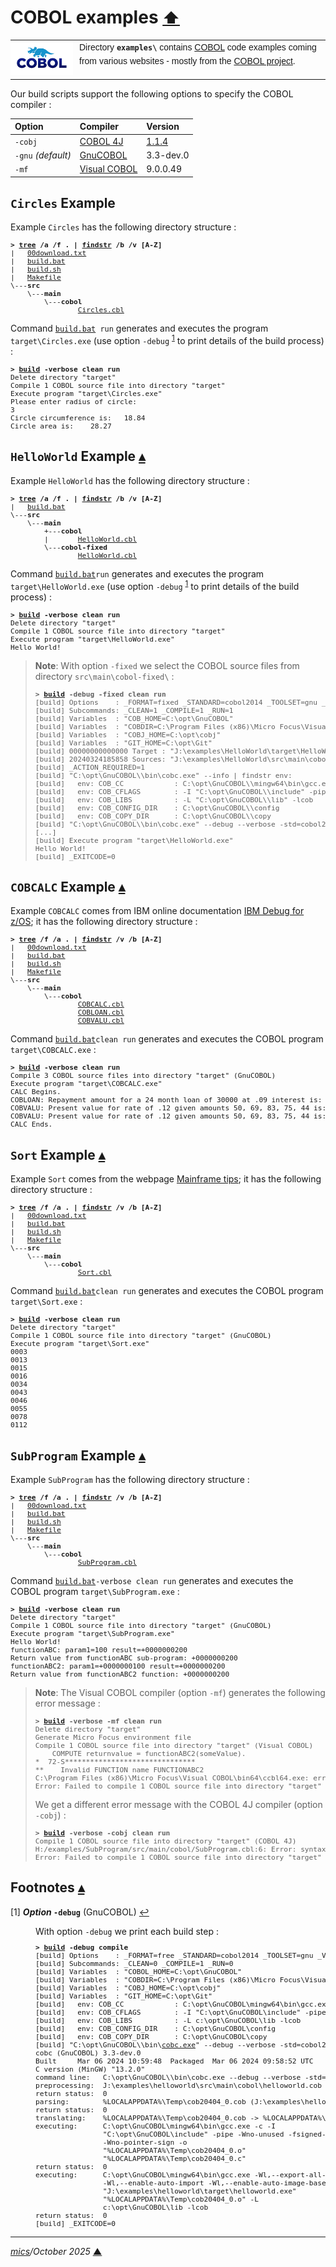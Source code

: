 # <span id="top">COBOL examples</span> <span style="font-size:90%;">[⬆](../README.md#top)</span>

<table style="font-family:Helvetica,Arial;line-height:1.6;">
  <tr>
  <td style="border:0;padding:0 10px 0 0;min-width:100px;"><a href="https://www.mainframestechhelp.com/tutorials/cobol/introduction.htm" rel="external"><img style="border:0;" src="../docs/images/cobol.png" width="100" alt="COBOL project"/></a></td>
  <td style="border:0;padding:0;vertical-align:text-top;">Directory <strong><code>examples\</code></strong> contains <a href="https://www.mainframestechhelp.com/tutorials/cobol/introduction.htm" alt="COBOL">COBOL</a> code examples coming from various websites - mostly from the <a href="https://www.mainframestechhelp.com/tutorials/cobol/introduction.htm" rel="external">COBOL project</a>.</td>
  </tr>
</table>

Our build scripts support the following options to specify the COBOL compiler :

| Option  | Compiler    | Version |
|:--------|:------------|:--------|
| `-cobj` | [COBOL 4J](../COBOL_4J.md) | [1.1.4](https://github.com/opensourcecobol/opensourcecobol4j/releases/tag/v1.1.4) |
| `-gnu` *(default)*  | [GnuCOBOL](../GNUCOBOL.md) | 3.3-dev.0 |
| `-mf`   | [Visual COBOL](../VISUAL_COBOL.md) | 9.0.0.49 |

## <span id="circles">`Circles` Example</span>

Example `Circles` has the following directory structure :

<pre style="font-size:80%;">
<b>&gt; <a href="https://learn.microsoft.com/en-us/windows-server/administration/windows-commands/tree" rel="external">tree</a> /a /f . | <a href="https://learn.microsoft.com/en-us/windows-server/administration/windows-commands/findstr" rel="external">findstr</a> /b /v [A-Z]</b>
|   <a href="./Circles/00download.txt">00download.txt</a>
|   <a href="./Circles/build.bat">build.bat</a>
|   <a href="./Circles/build.sh">build.sh</a>
|   <a href="./Circles/Makefile">Makefile</a>
\---<b>src</b>
    \---<b>main</b>
        \---<b>cobol</b>
                <a href="./Circles/src/main/cobol/CIRCLES.cbl">Circles.cbl</a>
</pre>

Command [`build.bat`](./Circles/build.bat)` run` generates and executes the program `target\Circles.exe` (use option `-debug` <sup id="anchor_01">[1](#footnote_01)</sup> to print details of the build process) :

<pre style="font-size:80%;">
<b>&gt; <a href="./Circles/build.bat">build</a> -verbose clean run</b>
Delete directory "target"
Compile 1 COBOL source file into directory "target"
Execute program "target\Circles.exe"
Please enter radius of circle:
3
Circle circumference is:   18.84
Circle area is:    28.27
</pre>

<!--=======================================================================-->

## <span id="helloworld">`HelloWorld` Example</span> [**&#x25B4;**](#top)

Example `HelloWorld` has the following directory structure :

<pre style="font-size:80%;">
<b>&gt; <a href="https://learn.microsoft.com/en-us/windows-server/administration/windows-commands/tree" rel="external">tree</a> /a /f . | <a href="https://learn.microsoft.com/en-us/windows-server/administration/windows-commands/findstr" rel="external">findstr</a> /b /v [A-Z]</b>
|   <a href="./HelloWorld/build.bat">build.bat</a>
\---<b>src</b>
    \---<b>main</b>
        +---<b>cobol</b>
        |       <a href="./HelloWorld/src/main/cobol/HelloWorld.cbl">HelloWorld.cbl</a>
        \---<b>cobol-fixed</b>
                <a href="./HelloWorld/src/main/cobol/HelloWorld.cbl">HelloWorld.cbl</a>
</pre>

<!--
[cobc.exe][cobc_cmd]
-->

Command [`build.bat`](./HelloWorld/build.bat)`run` generates and executes the program `target\HelloWorld.exe` (use option `-debug` <sup id="anchor_01">[1](#footnote_01)</sup> to print details of the build process) :

<pre style="font-size:80%;">
<b>&gt; <a href="./HelloWorld/build.bat">build</a> -verbose clean run</b>
Delete directory "target"
Compile 1 COBOL source file into directory "target"
Execute program "target\HelloWorld.exe"
Hello World!
</pre>

> **Note**: With option `-fixed` we select the COBOL source files from directory `src\main\cobol-fixed\` :
> <pre style="font-size:80%;">
> <b>&gt; <a href="">build</a> -debug -fixed clean run</b>
> [build] Options    : _FORMAT=fixed _STANDARD=cobol2014 _TOOLSET=gnu _VERBOSE=0
> [build] Subcommands: _CLEAN=1 _COMPILE=1 _RUN=1
> [build] Variables  : "COB_HOME=C:\opt\GnuCOBOL"
> [build] Variables  : "COBDIR=C:\Program Files (x86)\Micro Focus\Visual COBOL"
> [build] Variables  : "COBJ_HOME=C:\opt\cobj"
> [build] Variables  : "GIT_HOME=C:\opt\Git"
> [build] 00000000000000 Target : "J:\examples\HelloWorld\target\HelloWorld.exe"
> [build] 20240324185858 Sources: "J:\examples\HelloWorld\src\main\cobol-fixed\*.cbl"
> [build] _ACTION_REQUIRED=1
> [build] "C:\opt\GnuCOBOL\\bin\cobc.exe" --info | findstr env:
> [build]   env: COB_CC            : C:\opt\GnuCOBOL\\mingw64\bin\gcc.exe
> [build]   env: COB_CFLAGS        : -I "C:\opt\GnuCOBOL\\include" -pipe
> [build]   env: COB_LIBS          : -L "C:\opt\GnuCOBOL\\lib" -lcob
> [build]   env: COB_CONFIG_DIR    : C:\opt\GnuCOBOL\\config
> [build]   env: COB_COPY_DIR      : C:\opt\GnuCOBOL\\copy
> [build] "C:\opt\GnuCOBOL\\bin\cobc.exe" --debug --verbose -std=cobol2014 -x -o "J:\examples\HelloWorld\target\HelloWorld.exe"  "J:\examples\HelloWorld\src\main\cobol-fixed\HelloWorld.cbl"
> [...]
> [build] Execute program "target\HelloWorld.exe"
> Hello World!
> [build] _EXITCODE=0
> </pre>

<!--=======================================================================-->

## <span id="cobcalc">`COBCALC` Example</span> [**&#x25B4;**](#top)

Example `COBCALC` comes from IBM online documentation [IBM Debug for z/OS](https://www.ibm.com/docs/en/debug-for-zos/17.0?topic=mode-example-sample-cobol-program-debugging); it has the following directory structure :

<pre style="font-size:80%;">
<b>&gt; <a href="https://learn.microsoft.com/en-us/windows-server/administration/windows-commands/tree" rel="external">tree</a> /f /a . | <a href="https://learn.microsoft.com/en-us/windows-server/administration/windows-commands/findstr" rel="external">findstr</a> /v /b [A-Z]</b>
|   <a href="./COBCALC/00download.txt">00download.txt</a>
|   <a href="./COBCALC/build.bat">build.bat</a>
|   <a href="./COBCALC/build.sh">build.sh</a>
|   <a href="./COBCALC/Makefile">Makefile</a>
\---<b>src</b>
    \---<b>main</b>
        \---<b>cobol</b>
                <a href="./COBCALC/src/main/cobol/COBCALC.cbl">COBCALC.cbl</a>
                <a href="./COBCALC/src/main/cobol/COBLOAN.cbl">COBLOAN.cbl</a>
                <a href="./COBCALC/src/main/cobol/COBVALU.cbl">COBVALU.cbl</a>
</pre>

Command [`build.bat`](./COBCALC/build.bat)`clean run` generates and executes the COBOL program `target\COBCALC.exe` :

<pre style="font-size:80%;">
<b>&gt; <a href="./COBCALC/build.bat">build</a> -verbose clean run</b>
Compile 3 COBOL source files into directory "target" (GnuCOBOL)
Execute program "target\COBCALC.exe"
CALC Begins.
COBLOAN: Repayment amount for a 24 month loan of 30000 at .09 interest is:           $1,370.54
COBVALU: Present value for rate of .12 given amounts 50, 69, 83, 75, 44 is:              $0.00
COBVALU: Present value for rate of .12 given amounts 50, 69, 83, 75, 44 is:              $0.00
CALC Ends.
</pre>

<!--=======================================================================-->

## <span id="sort">`Sort` Example</span> [**&#x25B4;**](#top)

Example `Sort` comes from the webpage [Mainframe tips](https://mainframe-tips-and-tricks.blogspot.com/2021/08/sort-table-or-array-using-cobol-sort.html); it has the following directory structure :

<pre style="font-size:80%;">
<b>&gt; <a href="https://learn.microsoft.com/en-us/windows-server/administration/windows-commands/tree" rel="external">tree</a> /f /a . | <a href="https://learn.microsoft.com/en-us/windows-server/administration/windows-commands/findstr" rel="external">findstr</a> /v /b [A-Z]</b>
|   <a href="./Sort/00download.txt">00download.txt</a>
|   <a href="./Sort/build.bat">build.bat</a>
|   <a href="./Sort/build.sh">build.sh</a>
|   <a href="./Sort/Makefile">Makefile</a>
\---<b>src</b>
    \---<b>main</b>
        \---<b>cobol</b>
                <a href="./Sort/src/main/cobol/Sort.cbl">Sort.cbl</a>
</pre>

Command [`build.bat`](./Sort/build.bat)`clean run` generates and executes the COBOL program `target\Sort.exe` :

<pre style="font-size:80%;">
<b>&gt; <a href="./Sort/build.bat">build</a> -verbose clean run</b>
Delete directory "target"
Compile 1 COBOL source file into directory "target" (GnuCOBOL)
Execute program "target\Sort.exe"
0003
0013
0015
0016
0034
0043
0046
0055
0078
0112
</pre>

<!--=======================================================================-->

## <span id="subprogram">`SubProgram` Example</span> [**&#x25B4;**](#top)

Example `SubProgram` has the following directory structure :

<pre style="font-size:80%;">
<b>&gt; <a href="https://learn.microsoft.com/en-us/windows-server/administration/windows-commands/tree" rel="external">tree</a> /f /a . | <a href="https://learn.microsoft.com/en-us/windows-server/administration/windows-commands/findstr" rel="external">findstr</a> /v /b [A-Z]</b>
|   <a href="./SubProgram/00download.txt">00download.txt</a>
|   <a href="./SubProgram/build.bat">build.bat</a>
|   <a href="./SubProgram/build.sh">build.sh</a>
|   <a href="./SubProgram/Makefile">Makefile</a>
\---<b>src</b>
    \---<b>main</b>
        \---<b>cobol</b>
                <a href="./SubProgram/src/main/cobol/SubProgram.cbl">SubProgram.cbl</a>
</pre>

Command [`build.bat`](./SubProgram/build.bat)`-verbose clean run` generates and executes the COBOL program `target\SubProgram.exe` :

<pre style="font-size:80%;">
<b>&gt; <a href="./SubProgram/build.bat">build</a> -verbose clean run</b>
Delete directory "target"
Compile 1 COBOL source file into directory "target" (GnuCOBOL)
Execute program "target\SubProgram.exe"
Hello World!
functionABC: param1=100 result=+0000000200
Return value from functionABC sub-program: +0000000200
functionABC2: param1=+0000000100 result=+0000000200
Return value from functionABC2 function: +0000000200
</pre>

> **Note**: The Visual COBOL compiler (option `-mf`) generates the following error message :
> <pre style="font-size:80%;">
> <b>&gt; <a href="./SubProgram/build.bat">build</a> -verbose -mf clean run</b>
> Delete directory "target"
> Generate Micro Focus environment file
> Compile 1 COBOL source file into directory "target" (Visual COBOL)
>     COMPUTE returnvalue = functionABC2(someValue).
> *  72-S*******************************                                       **
> **    Invalid FUNCTION name FUNCTIONABC2
> C:\Program Files (x86)\Micro Focus\Visual COBOL\bin64\ccbl64.exe: error(s) in compilation: J:\examples\SubProgram\src\main\cobol\SubProgram.cbl
> Error: Failed to compile 1 COBOL source file into directory "target" (Visual COBOL)
> </pre>
> We get a different error message with the COBOL 4J compiler (option `-cobj`) :
> <pre style="font-size:80%;">
> <b>&gt; <a href="./SubProgram/build.bat">build</a> -verbose -cobj clean run</b>
> Compile 1 COBOL source file into directory "target" (COBOL 4J)
> H:/examples/SubProgram/src/main/cobol/SubProgram.cbl:6: Error: syntax error
> Error: Failed to compile 1 COBOL source file into directory "target" (COBOL 4J)
> </pre>

<!--=======================================================================-->

## <span id="footnotes">Footnotes</span> [**&#x25B4;**](#top)

<span id="footnote_01">[1]</span> ***Option* `-debug`** (GnuCOBOL) [↩](#anchor_01)

<dl><dd>
With option <code>-debug</code> we print each build step :

<pre style="font-size:80%;">
<b>&gt; <a href="./helloworld/build.bat">build</a> -debug compile</b>
[build] Options    : _FORMAT=free _STANDARD=cobol2014 _TOOLSET=gnu _VERBOSE=0
[build] Subcommands: _CLEAN=0 _COMPILE=1 _RUN=0
[build] Variables  : "COBOL_HOME=C:\opt\GnuCOBOL"
[build] Variables  : "COBDIR=C:\Program Files (x86)\Micro Focus\Visual COBOL"
[build] Variables  : "COBJ_HOME=C:\opt\cobj"
[build] Variables  : "GIT_HOME=C:\opt\Git"
[build]   env: COB_CC            : C:\opt\GnuCOBOL\mingw64\bin\gcc.exe
[build]   env: COB_CFLAGS        : -I "C:\opt\GnuCOBOL\include" -pipe
[build]   env: COB_LIBS          : -L c:\opt\GnuCOBOL\lib -lcob
[build]   env: COB_CONFIG_DIR    : C:\opt\GnuCOBOL\config
[build]   env: COB_COPY_DIR      : C:\opt\GnuCOBOL\copy
[build] "C:\opt\GnuCOBOL\\bin\<a href="https://gnucobol.sourceforge.io/doc/gnucobol.html" rel="external">cobc.exe</a>" --debug --verbose -std=cobol2014 --free -x -o "J:\examples\helloworld\target\helloworld.exe"  "J:\examples\helloworld\src\main\cobol\helloworld.cob"
cobc (GnuCOBOL) 3.3-dev.0
Built     Mar 06 2024 10:59:48  Packaged  Mar 06 2024 09:58:52 UTC
C version (MinGW) "13.2.0"
command line:   C:\opt\GnuCOBOL\\bin\cobc.exe --debug --verbose -std=cobol2014 --free -x -o J:\examples\helloworld\target\helloworld.exe J:\examples\helloworld\src\main\cobol\helloworld.cob
preprocessing:  J:\examples\helloworld\src\main\cobol\helloworld.cob -> %LOCALAPPDATA%\Temp\cob20404_0.cob
return status:  0
parsing:        %LOCALAPPDATA%\Temp\cob20404_0.cob (J:\examples\helloworld\src\main\cobol\helloworld.cob)
return status:  0
translating:    %LOCALAPPDATA%\Temp\cob20404_0.cob -> %LOCALAPPDATA%\Temp\cob20404_0.c (J:\examples\helloworld\src\main\cobol\helloworld.cob)
executing:      C:\opt\GnuCOBOL\mingw64\bin\gcc.exe -c -I
                "C:\opt\GnuCOBOL\include" -pipe -Wno-unused -fsigned-char
                -Wno-pointer-sign -o
                "%LOCALAPPDATA%\Temp\cob20404_0.o"
                "%LOCALAPPDATA%\Temp\cob20404_0.c"
return status:  0
executing:      C:\opt\GnuCOBOL\mingw64\bin\gcc.exe -Wl,--export-all-symbols
                -Wl,--enable-auto-import -Wl,--enable-auto-image-base -o
                "J:\examples\helloworld\target\helloworld.exe"
                "%LOCALAPPDATA%\Temp\cob20404_0.o" -L
                c:\opt\GnuCOBOL\lib -lcob
return status:  0
[build] _EXITCODE=0
</pre>
</dd></dl>

***

*[mics](https://lampwww.epfl.ch/~michelou/)/October 2025* [**&#9650;**](#top)
<span id="bottom">&nbsp;</span>

<!-- link refs -->

[cobc_cmd]: https://gnucobol.sourceforge.io/doc/gnucobol.html
